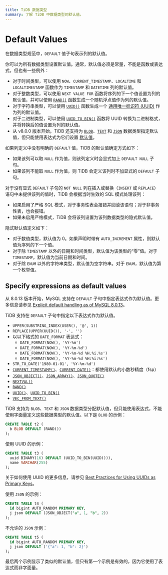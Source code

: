 ```yaml
---
title: TiDB 数据类型
summary: 了解 TiDB 中数据类型的默认值。
---
```


# Default Values

在数据类型规范中，`DEFAULT` 值子句表示列的默认值。

你可以为所有数据类型设置默认值。通常，默认值必须是常量，不能是函数或表达式，但也有一些例外：

- 对于时间类型，可以使用 `NOW`、`CURRENT_TIMESTAMP`、`LOCALTIME` 和 `LOCALTIMESTAMP` 函数作为 `TIMESTAMP` 和 `DATETIME` 列的默认值。
- 对于整数类型，可以使用 `NEXT VALUE FOR` 函数将序列的下一个值设置为列的默认值，并可以使用 [`RAND()`](/functions-and-operators/numeric-functions-and-operators.md) 函数生成一个随机浮点值作为列的默认值。
- 对于字符串类型，可以使用 [`UUID()`](/functions-and-operators/miscellaneous-functions.md) 函数生成一个 [通用唯一标识符 (UUID)](/best-practices/uuid.md) 作为列的默认值。
- 对于二进制类型，可以使用 [`UUID_TO_BIN()`](/functions-and-operators/miscellaneous-functions.md) 函数将 UUID 转换为二进制格式，并将转换后的值设置为列的默认值。
- 从 v8.0.0 版本开始，TiDB 还支持为 [`BLOB`](/data-type-string.md#blob-type)、[`TEXT`](/data-type-string.md#text-type) 和 [`JSON`](/data-type-json.md#json-data-type) 数据类型指定默认值，但只能使用表达式为它们设置 [默认值](#default-values)。

如果列定义中没有明确的 `DEFAULT` 值，TiDB 的默认值确定方式如下：

- 如果该列可以取 `NULL` 作为值，则该列定义时会显式加上 `DEFAULT NULL` 子句。
- 如果该列不能取 `NULL` 作为值，则 TiDB 会定义该列时不加显式的 `DEFAULT` 子句。

对于没有显式 `DEFAULT` 子句的 `NOT NULL` 列在插入或替换（`INSERT` 或 `REPLACE`）语句中未提供该列的值时，TiDB 会根据当时生效的 SQL 模式处理该列：

- 如果启用了严格 SQL 模式，对于事务性表会报错并回滚该语句；对于非事务性表，也会报错。
- 如果未启用严格模式，TiDB 会将该列设置为该列数据类型的隐式默认值。

隐式默认值定义如下：

- 对于数值类型，默认值为 0。如果声明时带有 `AUTO_INCREMENT` 属性，则默认值为序列的下一个值。
- 对于除 `TIMESTAMP` 以外的日期和时间类型，默认值为该类型的“零”值。对于 `TIMESTAMP`，默认值为当前日期和时间。
- 对于除 `ENUM` 以外的字符串类型，默认值为空字符串。对于 `ENUM`，默认值为第一个枚举值。

## Specify expressions as default values

从 8.0.13 版本开始，MySQL 支持在 `DEFAULT` 子句中指定表达式作为默认值。更多信息请参见 [Explicit default handling as of MySQL 8.0.13](https://dev.mysql.com/doc/refman/8.0/en/data-type-defaults.html#data-type-defaults-explicit)。

TiDB 支持在 `DEFAULT` 子句中指定以下表达式作为默认值。

* `UPPER(SUBSTRING_INDEX(USER(), '@', 1))`
* `REPLACE(UPPER(UUID()), '-', '')`
* 以以下格式的 `DATE_FORMAT` 表达式：
    * `DATE_FORMAT(NOW(), '%Y-%m')`
    * `DATE_FORMAT(NOW(), '%Y-%m-%d')`
    * `DATE_FORMAT(NOW(), '%Y-%m-%d %H.%i.%s')`
    * `DATE_FORMAT(NOW(), '%Y-%m-%d %H:%i:%s')`
* `STR_TO_DATE('1980-01-01', '%Y-%m-%d')`
* [`CURRENT_TIMESTAMP()`](/functions-and-operators/date-and-time-functions.md)、[`CURRENT_DATE()`](/functions-and-operators/date-and-time-functions.md)：都使用默认的小数秒精度（fsp）
* [`JSON_OBJECT()`](/functions-and-operators/json-functions.md)、[`JSON_ARRAY()`](/functions-and-operators/json-functions.md)、[`JSON_QUOTE()`](/functions-and-operators/json-functions.md)
* [`NEXTVAL()`](/functions-and-operators/sequence-functions.md#nextval)
* [`RAND()`](/functions-and-operators/numeric-functions-and-operators.md)
* [`UUID()`](/functions-and-operators/miscellaneous-functions.md#uuid)、[`UUID_TO_BIN()`](/functions-and-operators/miscellaneous-functions.md#uuid_to_bin)
* [`VEC_FROM_TEXT()`](/vector-search/vector-search-functions-and-operators.md#vec_from_text)

TiDB 支持为 `BLOB`、`TEXT` 和 `JSON` 数据类型分配默认值，但只能使用表达式，不能使用字面量定义这些数据类型的默认值。以下是 `BLOB` 的示例：

```sql
CREATE TABLE t2 (
  b BLOB DEFAULT (RAND())
);
```

使用 UUID 的示例：

```sql
CREATE TABLE t3 (
  uuid BINARY(16) DEFAULT (UUID_TO_BIN(UUID())),
  name VARCHAR(255)
);
```

关于如何使用 UUID 的更多信息，请参见 [Best Practices for Using UUIDs as Primary Keys](/best-practices/uuid.md)。

使用 `JSON` 的示例：

```sql
CREATE TABLE t4 (
  id bigint AUTO_RANDOM PRIMARY KEY,
  j json DEFAULT (JSON_OBJECT("a", 1, "b", 2))
);
```

不允许的 `JSON` 示例：

```sql
CREATE TABLE t5 (
  id bigint AUTO_RANDOM PRIMARY KEY,
  j json DEFAULT ('{"a": 1, "b": 2}')
);
```

最后两个示例显示了类似的默认值，但只有第一个示例是有效的，因为它使用了表达式而非字面量。